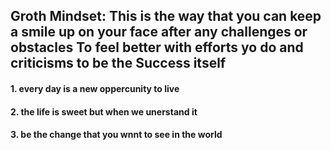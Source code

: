 ## Groth Mindset: This is the way that you can keep a smile up on your face after any challenges or obstacles  To feel better with efforts yo do and criticisms to be the Success itself
#### 1. every day is a new oppercunity to live 
#### 2. the life is sweet but when we unerstand it 
#### 3. be the change that you wnnt to see in the world
